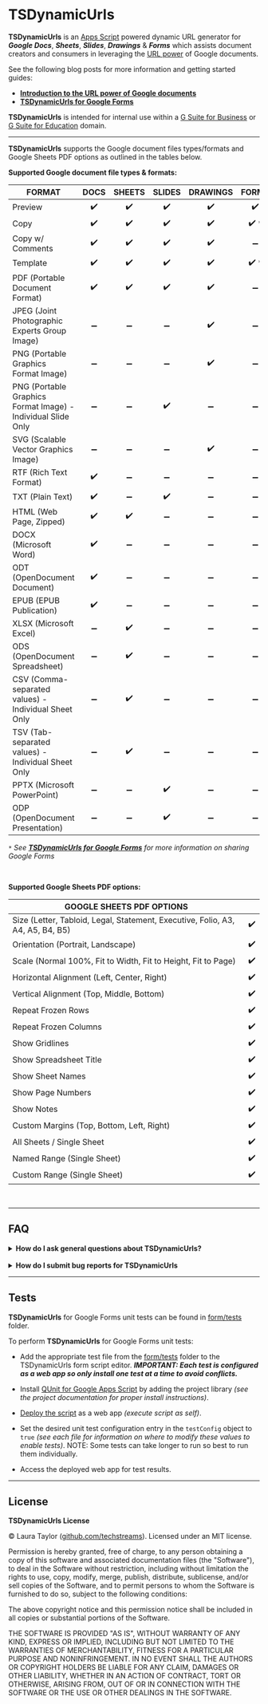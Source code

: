 # TSDynamicUrls

**TSDynamicUrls** is an [Apps Script](https://www.google.com/script/start/) powered dynamic URL generator for ***Google Docs***, ***Sheets***, ***Slides***, ***Drawings*** & ***Forms*** which assists document creators and consumers in leveraging the [URL power](https://medium.com/@techstreams/google-document-urls-as-simple-machines-400baca6d014) of Google documents.

See the following blog posts for more information and getting started guides:

* **[Introduction to the URL power of Google documents](https://medium.com/@techstreams/google-document-urls-as-simple-machines-400baca6d014)**
* **[TSDynamicUrls for Google Forms]()**

**TSDynamicUrls** is intended for internal use within a [G Suite for Business](https://gsuite.google.com/solutions/) or [G Suite for Education](https://edu.google.com/products/gsuite-for-education) domain.

---

**TSDynamicUrls** supports the Google document files types/formats and Google Sheets PDF options as outlined in the tables below.

**Supported Google document file types & formats:**

| FORMAT | DOCS | SHEETS | SLIDES | DRAWINGS | FORMS|
| ---- | :--: | :----: | :----: | :---: | :------: |
| Preview |  :heavy_check_mark: |  :heavy_check_mark: |  :heavy_check_mark: |  :heavy_check_mark: |  :heavy_check_mark: |
| Copy |  :heavy_check_mark: |  :heavy_check_mark: |  :heavy_check_mark: |  :heavy_check_mark: |  :heavy_check_mark: `*` |
| Copy w/ Comments |  :heavy_check_mark: |  :heavy_check_mark: |  :heavy_check_mark: |  :heavy_check_mark: | :heavy_minus_sign: |
| Template |  :heavy_check_mark: |  :heavy_check_mark: |  :heavy_check_mark: |  :heavy_check_mark: |  :heavy_check_mark: `*` |
| PDF (Portable Document Format) |  :heavy_check_mark: |  :heavy_check_mark: |  :heavy_check_mark: |  :heavy_check_mark: | :heavy_minus_sign: |
| JPEG (Joint Photographic Experts Group Image) | :heavy_minus_sign: |  :heavy_minus_sign: |  :heavy_minus_sign: | :heavy_check_mark: | :heavy_minus_sign: |
| PNG (Portable Graphics Format Image) | :heavy_minus_sign: |  :heavy_minus_sign: | :heavy_minus_sign: | :heavy_check_mark: | :heavy_minus_sign: |
| PNG (Portable Graphics Format Image) - Individual Slide Only |  :heavy_minus_sign: | :heavy_minus_sign: | :heavy_check_mark: | :heavy_minus_sign: | :heavy_minus_sign: |
| SVG (Scalable Vector Graphics Image) | :heavy_minus_sign: | :heavy_minus_sign: | :heavy_minus_sign: | :heavy_check_mark: | :heavy_minus_sign: |
| RTF (Rich Text Format) | :heavy_check_mark: | :heavy_minus_sign: | :heavy_minus_sign: | :heavy_minus_sign: | :heavy_minus_sign: |
| TXT (Plain Text) |  :heavy_check_mark: | :heavy_minus_sign: | :heavy_check_mark: | :heavy_minus_sign: | :heavy_minus_sign: |
| HTML (Web Page, Zipped) | :heavy_check_mark: |  :heavy_check_mark: |  :heavy_minus_sign: | :heavy_minus_sign: | :heavy_minus_sign: |
| DOCX (Microsoft Word) | :heavy_check_mark: | :heavy_minus_sign: | :heavy_minus_sign: | :heavy_minus_sign: | :heavy_minus_sign: |
| ODT (OpenDocument Document) | :heavy_check_mark: | :heavy_minus_sign: | :heavy_minus_sign: | :heavy_minus_sign: | :heavy_minus_sign: |
| EPUB (EPUB Publication) |  :heavy_check_mark: | :heavy_minus_sign: | :heavy_minus_sign: | :heavy_minus_sign: | :heavy_minus_sign: |
| XLSX (Microsoft Excel) | :heavy_minus_sign: |  :heavy_check_mark: | :heavy_minus_sign: | :heavy_minus_sign: | :heavy_minus_sign: |
| ODS (OpenDocument Spreadsheet) | :heavy_minus_sign: |  :heavy_check_mark: | :heavy_minus_sign: | :heavy_minus_sign: | :heavy_minus_sign: |
| CSV (Comma-separated values)  - Individual Sheet Only | :heavy_minus_sign: | :heavy_check_mark: | :heavy_minus_sign: | :heavy_minus_sign: | :heavy_minus_sign: |
| TSV (Tab-separated values)  - Individual Sheet Only | :heavy_minus_sign: | :heavy_check_mark: | :heavy_minus_sign: | :heavy_minus_sign: | :heavy_minus_sign:|
| PPTX (Microsoft PowerPoint) | :heavy_minus_sign: | :heavy_minus_sign: | :heavy_check_mark: | :heavy_minus_sign: | :heavy_minus_sign: |
| ODP (OpenDocument Presentation) | :heavy_minus_sign: | :heavy_minus_sign: |  :heavy_check_mark: | :heavy_minus_sign: | :heavy_minus_sign: |

`*` *See __[TSDynamicUrls for Google Forms]()__ for more information on sharing Google Forms*

<br>

**Supported Google Sheets PDF options:**

| GOOGLE SHEETS PDF OPTIONS |  |
| ---- | :--: | 
| Size  (Letter, Tabloid, Legal, Statement, Executive, Folio, A3, A4, A5, B4, B5)  | :heavy_check_mark: |
| Orientation (Portrait, Landscape) | :heavy_check_mark: |
| Scale  (Normal 100%, Fit to Width, Fit to Height, Fit to Page) | :heavy_check_mark: |
| Horizontal Alignment  (Left, Center, Right) | :heavy_check_mark: |
| Vertical Alignment  (Top, Middle, Bottom) | :heavy_check_mark: |
| Repeat Frozen Rows | :heavy_check_mark: |
| Repeat Frozen Columns | :heavy_check_mark: |
| Show Gridlines | :heavy_check_mark: |
| Show Spreadsheet Title | :heavy_check_mark: |
| Show Sheet Names | :heavy_check_mark: |
| Show Page Numbers | :heavy_check_mark: |
| Show Notes | :heavy_check_mark: |
| Custom Margins  (Top, Bottom, Left, Right) | :heavy_check_mark: |
| All Sheets / Single Sheet | :heavy_check_mark: |
| Named Range  (Single Sheet) | :heavy_check_mark: |
| Custom Range  (Single Sheet) | :heavy_check_mark: |


<br>

---


## FAQ

<details>
<summary><strong>How do I ask general questions about TSDynamicUrls?</strong></summary>
For general questions, submit an issue through the <a href="https://github.com/techstreams/TSDynamicUrls/issues" target="_blank">issue tracker</a>.
</details>
<br>
<details>
<summary><strong>How do I submit bug reports for TSDynamicUrls</strong></summary>
For bug reports, <a href="https://help.github.com/articles/fork-a-repo/" target="_blank">fork</a> this repository, create a test which demonstrates the problem following the procedures outlined in the "Tests" section below and submit a <a href="https://help.github.com/articles/creating-a-pull-request/" target="_blank">pull request</a>.  If possible, please submit a solution along with the pull request.
</details>

---

## Tests

**TSDynamicUrls** for Google Forms unit tests can be found in [form/tests](/form/tests/) folder.

To perform **TSDynamicUrls** for Google Forms unit tests:

* Add the appropriate test file from the [form/tests](/form/tests/) folder to the TSDynamicUrls form script editor.  ***IMPORTANT: Each test is configured as a web app so only install one test at a time to avoid conflicts.***

* Install [QUnit for Google Apps Script](https://github.com/simula-innovation/qunit/tree/gas/gas) by adding the project library *(see the project documentation for proper install instructions)*.

* [Deploy the script](https://developers.google.com/apps-script/guides/web#deploying_a_script_as_a_web_app) as a web app *(execute script as self)*.

* Set the desired unit test configuration entry in the `testConfig` object to `true` *(see each file for information on where to modify these values to enable tests)*.   NOTE: Some tests can take longer to run so best to run them individually.

* Access the deployed web app for test results.

---

## License

**TSDynamicUrls License**

© Laura Taylor ([github.com/techstreams](https://github.com/techstreams)). Licensed under an MIT license.

Permission is hereby granted, free of charge, to any person obtaining a copy of this software and associated documentation files (the "Software"), to deal in the Software without restriction, including without limitation the rights to use, copy, modify, merge, publish, distribute, sublicense, and/or sell copies of the Software, and to permit persons to whom the Software is furnished to do so, subject to the following conditions:

The above copyright notice and this permission notice shall be included in all copies or substantial portions of the Software.

THE SOFTWARE IS PROVIDED "AS IS", WITHOUT WARRANTY OF ANY KIND, EXPRESS OR IMPLIED, INCLUDING BUT NOT LIMITED TO THE WARRANTIES OF MERCHANTABILITY, FITNESS FOR A PARTICULAR PURPOSE AND NONINFRINGEMENT. IN NO EVENT SHALL THE AUTHORS OR COPYRIGHT HOLDERS BE LIABLE FOR ANY CLAIM, DAMAGES OR OTHER LIABILITY, WHETHER IN AN ACTION OF CONTRACT, TORT OR OTHERWISE, ARISING FROM, OUT OF OR IN CONNECTION WITH THE SOFTWARE OR THE USE OR OTHER DEALINGS IN THE SOFTWARE.


